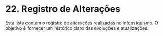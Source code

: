 # 22. Registro de Alterações

Esta lista contém o registro de alterações realizadas no infopsiquismo. O objetivo é fornecer um histórico claro das evoluções e atualizações.
